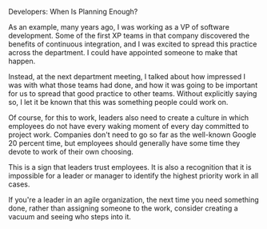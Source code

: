 Developers: When Is Planning Enough?


As an example, many years ago, I was working as a VP of software development. Some of the first XP teams in that company discovered the benefits of continuous integration, and I was excited to spread this practice across the department. I could have appointed someone to make that happen.

Instead, at the next department meeting, I talked about how impressed I was with what those teams had done, and how it was going to be important for us to spread that good practice to other teams. Without explicitly saying so, I let it be known that this was something people could work on.

Of course, for this to work, leaders also need to create a culture in which employees do not have every waking moment of every day committed to project work. Companies don't need to go so far as the well-known Google 20 percent time, but employees should generally have some time they devote to work of their own choosing.

This is a sign that leaders trust employees. It is also a recognition that it is impossible for a leader or manager to identify the highest priority work in all cases.

If you're a leader in an agile organization, the next time you need something done, rather than assigning someone to the work, consider creating a vacuum and seeing who steps into it.

